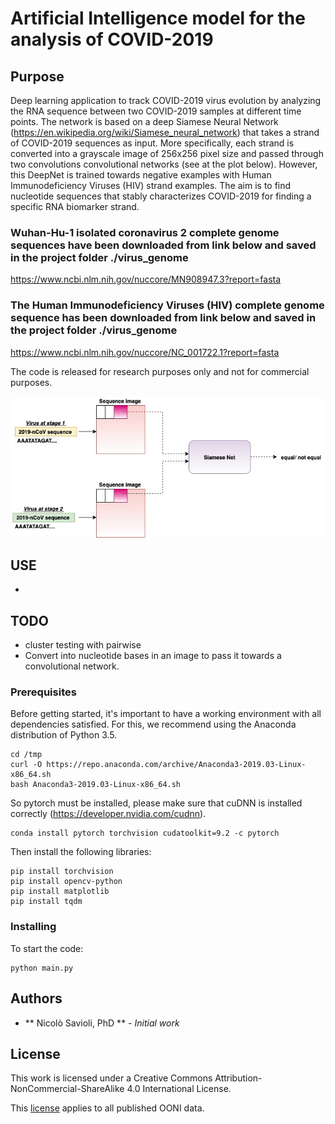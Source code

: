 # Artificial Intelligence model for the analysis of  COVID-2019

## Purpose 

Deep learning application to track COVID-2019 virus evolution by analyzing the RNA sequence between two COVID-2019 samples at different time points.
The network is based on a deep Siamese Neural Network (https://en.wikipedia.org/wiki/Siamese_neural_network) that takes a strand of COVID-2019 sequences as input. More specifically, each strand is converted into a grayscale image of 256x256 pixel size and passed through two convolutions convolutional networks (see at the plot below). However, this DeepNet is trained towards negative examples with Human Immunodeficiency Viruses (HIV) strand examples.
The aim is to find nucleotide sequences that stably characterizes COVID-2019 for finding a specific RNA biomarker strand.

### Wuhan-Hu-1 isolated coronavirus 2 complete genome sequences have been downloaded from link below and saved in the project folder ./virus_genome

https://www.ncbi.nlm.nih.gov/nuccore/MN908947.3?report=fasta

### The Human Immunodeficiency Viruses (HIV) complete genome sequence has been downloaded from link below and saved in the project folder ./virus_genome

https://www.ncbi.nlm.nih.gov/nuccore/NC_001722.1?report=fasta


The code is released for research purposes only and not for commercial purposes.

![alt text](img/img.jpg)


## USE

* 


## TODO
  * cluster testing with pairwise 
  * Convert into nucleotide bases in an image to pass it towards a convolutional network.


### Prerequisites

Before getting started, it's important to have a working environment with all dependencies satisfied. For this, we recommend using the Anaconda distribution of Python 3.5.

```
cd /tmp
curl -O https://repo.anaconda.com/archive/Anaconda3-2019.03-Linux-x86_64.sh
bash Anaconda3-2019.03-Linux-x86_64.sh
```

So pytorch must be installed, please make sure that cuDNN is installed correctly (https://developer.nvidia.com/cudnn).

```
conda install pytorch torchvision cudatoolkit=9.2 -c pytorch
```

Then install the following libraries:

```
pip install torchvision
pip install opencv-python
pip install matplotlib
pip install tqdm
```


### Installing

To start the code: 

```
python main.py
```

## Authors

* ** Nicolò Savioli, PhD ** - *Initial work* 

## License

This work is licensed under a Creative Commons Attribution-NonCommercial-ShareAlike 4.0 International License.

This [license](./LICENSE.md) applies to all published OONI data.
